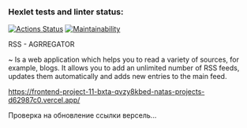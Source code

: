 ### Hexlet tests and linter status:
[![Actions Status](https://github.com/NatShulga/frontend-project-11/actions/workflows/hexlet-check.yml/badge.svg)](https://github.com/NatShulga/frontend-project-11/actions)  [![Maintainability](https://api.codeclimate.com/v1/badges/a2426a9d5821cc7fbe22/maintainability)](https://codeclimate.com/github/NatShulga/frontend-project-11/maintainability)



RSS - AGRREGATOR 

~ Is a web application which helps you to read a variety of sources, for example, blogs. 
It allows you to add an unlimited number of RSS feeds, updates them automatically and adds new entries to the main feed.


https://frontend-project-11-bxta-qvzy8kbed-natas-projects-d62987c0.vercel.app/

Проверка на обновление ссылки версель...